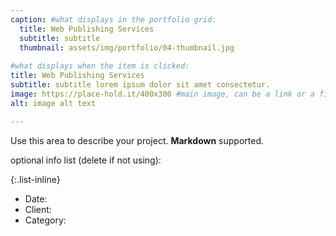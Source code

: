 ```yaml
---
caption: #what displays in the portfolio grid:
  title: Web Publishing Services
  subtitle: subtitle
  thumbnail: assets/img/portfolio/04-thumbnail.jpg
  
#what displays when the item is clicked:
title: Web Publishing Services
subtitle: subtitle lorem ipsum dolor sit amet consectetur.
image: https://place-hold.it/400x300 #main image, can be a link or a file in assets/img/portfolio
alt: image alt text

---
```

Use this area to describe your project. **Markdown** supported.

optional info list (delete if not using):

{:.list-inline} 
- Date: 
- Client: 
- Category: 

